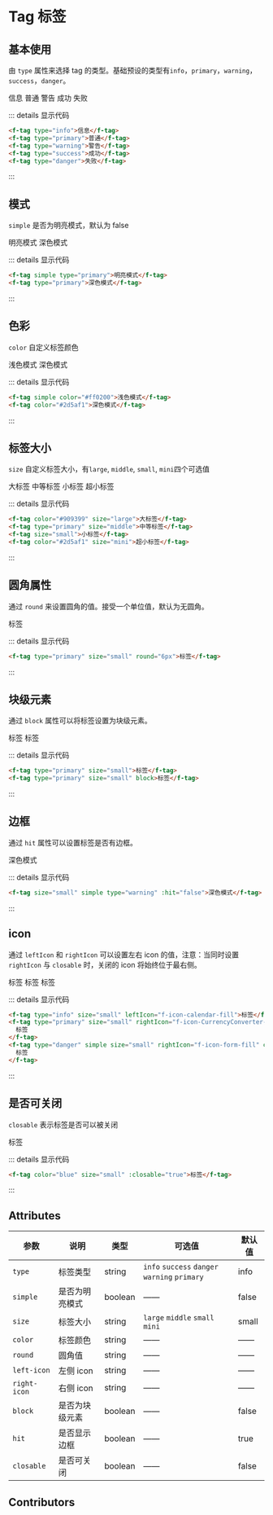# Tag 标签

## 基本使用

由 `type` 属性来选择 tag 的类型。基础预设的类型有`info`，`primary`，`warning`，`success`，`danger`。

<f-tag type="info">信息</f-tag>
<f-tag type="primary">普通</f-tag>
<f-tag type="warning">警告</f-tag>
<f-tag type="success">成功</f-tag>
<f-tag type="danger">失败</f-tag>

::: details 显示代码

```html
<f-tag type="info">信息</f-tag>
<f-tag type="primary">普通</f-tag>
<f-tag type="warning">警告</f-tag>
<f-tag type="success">成功</f-tag>
<f-tag type="danger">失败</f-tag>
```

:::

## 模式

`simple` 是否为明亮模式，默认为 false

<f-tag simple type="primary">明亮模式</f-tag>
<f-tag type="primary">深色模式</f-tag>

::: details 显示代码

```html
<f-tag simple type="primary">明亮模式</f-tag>
<f-tag type="primary">深色模式</f-tag>
```

:::

## 色彩

`color` 自定义标签颜色

<f-tag simple color="#ff0200">浅色模式</f-tag>
<f-tag color="#2d5af1">深色模式</f-tag>

::: details 显示代码

```html
<f-tag simple color="#ff0200">浅色模式</f-tag>
<f-tag color="#2d5af1">深色模式</f-tag>
```

:::

## 标签大小

`size` 自定义标签大小，有`large`, `middle`, `small`, `mini`四个可选值

<f-tag color="#909399" size="large">大标签</f-tag>
<f-tag type="primary" size="middle">中等标签</f-tag>
<f-tag size="small">小标签</f-tag>
<f-tag color="#2d5af1" size="mini">超小标签</f-tag>

::: details 显示代码

```html
<f-tag color="#909399" size="large">大标签</f-tag>
<f-tag type="primary" size="middle">中等标签</f-tag>
<f-tag size="small">小标签</f-tag>
<f-tag color="#2d5af1" size="mini">超小标签</f-tag>
```

:::

## 圆角属性

通过 `round` 来设置圆角的值。接受一个单位值，默认为无圆角。

<f-tag type="primary" size="small" round="6px">标签</f-tag>

::: details 显示代码

```html
<f-tag type="primary" size="small" round="6px">标签</f-tag>
```

:::

## 块级元素

通过 `block` 属性可以将标签设置为块级元素。

<f-tag type="primary" size="small">标签</f-tag>
<f-tag type="primary" size="small" block>标签</f-tag>

::: details 显示代码

```html
<f-tag type="primary" size="small">标签</f-tag>
<f-tag type="primary" size="small" block>标签</f-tag>
```

:::

## 边框

通过 `hit` 属性可以设置标签是否有边框。

<f-tag size="small" type="warning" :hit="false">深色模式</f-tag>

::: details 显示代码

```html
<f-tag size="small" simple type="warning" :hit="false">深色模式</f-tag>
```

:::

## icon

通过 `leftIcon` 和 `rightIcon` 可以设置左右 icon 的值，注意：当同时设置 `rightIcon` 与 `closable` 时，关闭的 icon 将始终位于最右侧。

<f-tag type="info" size="small" leftIcon="f-icon-Daytimemode">标签</f-tag>
<f-tag type="primary" size="small" rightIcon="f-icon-email">标签</f-tag>
<f-tag type="danger" simple size="small" rightIcon="f-icon-form-fill" closable>标签</f-tag>

::: details 显示代码

```html
<f-tag type="info" size="small" leftIcon="f-icon-calendar-fill">标签</f-tag>
<f-tag type="primary" size="small" rightIcon="f-icon-CurrencyConverter-fill">
  标签
</f-tag>
<f-tag type="danger" simple size="small" rightIcon="f-icon-form-fill" closable>
  标签
</f-tag>
```

:::

## 是否可关闭

`closable` 表示标签是否可以被关闭

<f-tag color="blue" size="small" :closable="true">标签</f-tag>

::: details 显示代码

```html
<f-tag color="blue" size="small" :closable="true">标签</f-tag>
```

:::

## Attributes

| 参数         | 说明           | 类型    | 可选值                                        | 默认值 |
| ------------ | -------------- | ------- | --------------------------------------------- | ------ |
| `type`       | 标签类型       | string  | `info` `success` `danger` `warning` `primary` | info   |
| `simple`     | 是否为明亮模式 | boolean | ——                                            | false  |
| `size`       | 标签大小       | string  | `large` `middle` `small` `mini`               | small  |
| `color`      | 标签颜色       | string  | ——                                            | ——     |
| `round`      | 圆角值         | string  | ——                                            | ——     |
| `left-icon`  | 左侧 icon      | string  | ——                                            | ——     |
| `right-icon` | 右侧 icon      | string  | ——                                            | ——     |
| `block`      | 是否为块级元素 | boolean | ——                                            | false  |
| `hit`        | 是否显示边框   | boolean | ——                                            | true   |
| `closable`   | 是否可关闭     | boolean | ——                                            | false  |

## Contributors

<a href="https://github.com/Tyh2001" target="_blank">
  <f-avatar round src="https://avatars.githubusercontent.com/u/73180970?v=4" />
</a>

<style scoped>
.f-tag {
  margin: 5px;
}
</style>
